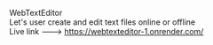WebTextEditor <br/>
Let's user create and edit text files online or offline <br/>
Live link ---> https://webtexteditor-1.onrender.com/
